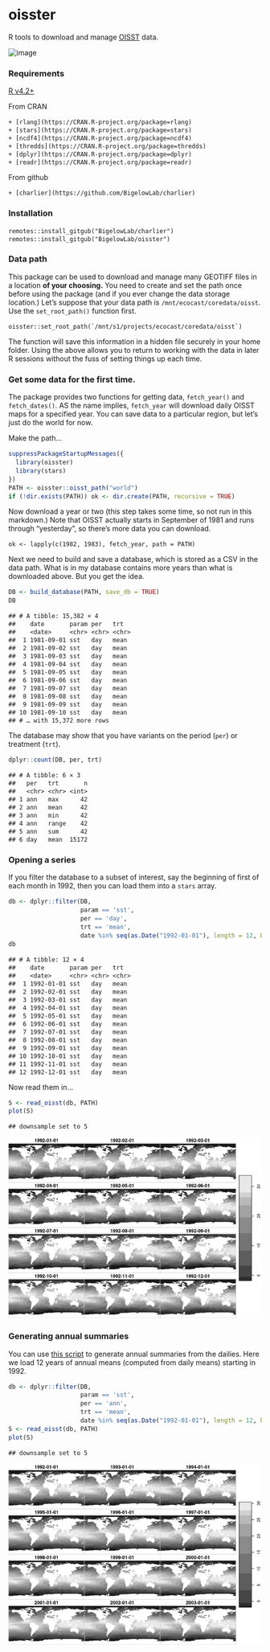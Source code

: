 oisster
================

R tools to download and manage
[OISST](https://psl.noaa.gov/data/gridded/data.noaa.oisst.v2.highres.html)
data.

![image](https://psl.noaa.gov/data/gridded/images/small/noaahighres.png)

### Requirements

[R v4.2+](https://www.r-project.org/)

From CRAN

    + [rlang](https://CRAN.R-project.org/package=rlang)
    + [stars](https://CRAN.R-project.org/package=stars)
    + [ncdf4](https://CRAN.R-project.org/package=ncdf4)
    + [thredds](https://CRAN.R-project.org/package=thredds)
    + [dplyr](https://CRAN.R-project.org/package=dplyr)
    + [readr](https://CRAN.R-project.org/package=readr)

From github

    + [charlier](https://github.com/BigelowLab/charlier)

### Installation

    remotes::install_gitgub("BigelowLab/charlier")
    remotes::install_gitgub("BigelowLab/oisster")

### Data path

This package can be used to download and manage many GEOTIFF files in a
location **of your choosing.** You need to create and set the path once
before using the package (and if you ever change the data storage
location.) Let’s suppose that your data path is
`/mnt/ecocast/coredata/oisst`. Use the `set_root_path()` function first.

    oisster::set_root_path(`/mnt/s1/projects/ecocast/coredata/oisst`)

The function will save this information in a hidden file securely in
your home folder. Using the above allows you to return to working with
the data in later R sessions without the fuss of setting things up each
time.

### Get some data for the first time.

The package provides two functions for getting data, `fetch_year()` and
`fetch_dates()`. AS the name implies, `fetch_year` will download daily
OISST maps for a specified year. You can save data to a particular
region, but let’s just do the world for now.

Make the path…

``` r
suppressPackageStartupMessages({
  library(oisster)
  library(stars)
})
PATH <- oisster::oisst_path("world")
if (!dir.exists(PATH)) ok <- dir.create(PATH, recursive = TRUE)
```

Now download a year or two (this step takes some time, so not run in
this markdown.) Note that OISST actually starts in September of 1981 and
runs through “yesterday”, so there’s more data you can download.

    ok <- lapply(c(1982, 1983), fetch_year, path = PATH)

Next we need to build and save a database, which is stored as a CSV in
the data path. What is in my database contains more years than what is
downloaded above. But you get the idea.

``` r
DB <- build_database(PATH, save_db = TRUE)
DB
```

    ## # A tibble: 15,382 × 4
    ##    date       param per   trt  
    ##    <date>     <chr> <chr> <chr>
    ##  1 1981-09-01 sst   day   mean 
    ##  2 1981-09-02 sst   day   mean 
    ##  3 1981-09-03 sst   day   mean 
    ##  4 1981-09-04 sst   day   mean 
    ##  5 1981-09-05 sst   day   mean 
    ##  6 1981-09-06 sst   day   mean 
    ##  7 1981-09-07 sst   day   mean 
    ##  8 1981-09-08 sst   day   mean 
    ##  9 1981-09-09 sst   day   mean 
    ## 10 1981-09-10 sst   day   mean 
    ## # … with 15,372 more rows

The database may show that you have variants on the period (`per`) or
treatment (`trt`).

``` r
dplyr::count(DB, per, trt)
```

    ## # A tibble: 6 × 3
    ##   per   trt       n
    ##   <chr> <chr> <int>
    ## 1 ann   max      42
    ## 2 ann   mean     42
    ## 3 ann   min      42
    ## 4 ann   range    42
    ## 5 ann   sum      42
    ## 6 day   mean  15172

### Opening a series

If you filter the database to a subset of interest, say the beginning of
first of each month in 1992, then you can load them into a `stars`
array.

``` r
db <- dplyr::filter(DB,
                    param == 'sst',
                    per == 'day',
                    trt == 'mean',
                    date %in% seq(as.Date("1992-01-01"), length = 12, by = "month"))
db
```

    ## # A tibble: 12 × 4
    ##    date       param per   trt  
    ##    <date>     <chr> <chr> <chr>
    ##  1 1992-01-01 sst   day   mean 
    ##  2 1992-02-01 sst   day   mean 
    ##  3 1992-03-01 sst   day   mean 
    ##  4 1992-04-01 sst   day   mean 
    ##  5 1992-05-01 sst   day   mean 
    ##  6 1992-06-01 sst   day   mean 
    ##  7 1992-07-01 sst   day   mean 
    ##  8 1992-08-01 sst   day   mean 
    ##  9 1992-09-01 sst   day   mean 
    ## 10 1992-10-01 sst   day   mean 
    ## 11 1992-11-01 sst   day   mean 
    ## 12 1992-12-01 sst   day   mean

Now read them in…

``` r
S <- read_oisst(db, PATH)
plot(S)
```

    ## downsample set to 5

![](README_files/figure-gfm/unnamed-chunk-5-1.png)<!-- -->

### Generating annual summaries

You can use [this script](inst/scripts/annual_summaries.R) to generate
annual summaries from the dailies. Here we load 12 years of annual means
(computed from daily means) starting in 1992.

``` r
db <- dplyr::filter(DB,
                    param == 'sst',
                    per == 'ann',
                    trt == 'mean',
                    date %in% seq(as.Date("1992-01-01"), length = 12, by = "year"))
S <- read_oisst(db, PATH)
plot(S)
```

    ## downsample set to 5

![](README_files/figure-gfm/unnamed-chunk-6-1.png)<!-- -->
